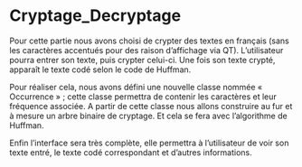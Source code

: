# Cryptage_Decryptage

Pour cette partie nous avons choisi de crypter des textes en français (sans les caractères accentués pour des raison d’affichage via QT). 
L’utilisateur pourra entrer son texte, puis crypter celui-ci. Une fois son texte crypté, apparaît le texte codé selon le code de Huffman.

Pour réaliser cela, nous avons défini une nouvelle classe nommée « Occurrence » ; cette classe permettra de contenir les caractères et leur fréquence associée.
A partir de cette classe nous allons construire au fur et à mesure un arbre binaire de cryptage. Et cela se fera avec l’algorithme de Huffman.

Enfin l’interface sera très complète, elle permettra à l’utilisateur de voir son texte entré, le texte codé correspondant et d’autres informations.

